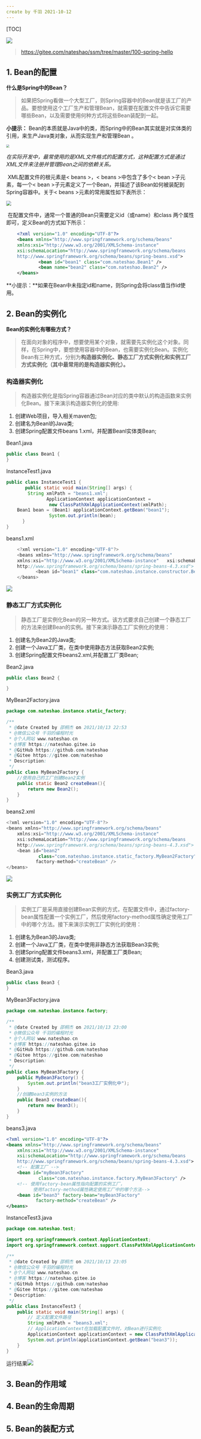 ```yaml
---
create by 千羽 2021-10-12
---
```


[TOC]

![](https://gitee.com/nateshao/images/raw/master/img/20211013221818.png)

> https://gitee.com/nateshao/ssm/tree/master/100-spring-hello

## 1. Bean的配置

**什么是Spring中的Bean？**

> 如果把Spring看做一个大型工厂，则Spring容器中的Bean就是该工厂的产品。要想使用这个工厂生产和管理Bean，就需要在配置文件中告诉它需要哪些Bean，以及需要使用何种方式将这些Bean装配到一起。

**小提示：** Bean的本质就是Java中的类，而Spring中的Bean其实就是对实体类的引用，来生产Java类对象，从而实现生产和管理Bean 。

<img src="https://gitee.com/nateshao/images/raw/master/img/20211013222640.png" style="zoom: 50%;" />

  *在实际开发中，最常使用的是XML文件格式的配置方式，这种配置方式是通过XML文件来注册并管理Bean之间的依赖关系。*

​    XML配置文件的根元素是< beans >，< beans >中包含了多个< bean >子元素，每一个< bean >子元素定义了一个Bean，并描述了该Bean如何被装配到Spring容器中。关于< beans >元素的常用属性如下表所示：

<img src="https://gitee.com/nateshao/images/raw/master/img/20211013222816.png" style="zoom:80%;" />

​    在配置文件中，通常一个普通的Bean只需要定义id（或name）和class 两个属性即可，定义Bean的方式如下所示：

```xml
    <?xml version="1.0" encoding="UTF-8"?>
    <beans xmlns="http://www.springframework.org/schema/beans"
	xmlns:xsi="http://www.w3.org/2001/XMLSchema-instance"
	xsi:schemaLocation="http://www.springframework.org/schema/beans 
	http://www.springframework.org/schema/beans/spring-beans.xsd">
            <bean id="bean1" class="com.nateshao.Bean1" />
            <bean name="bean2" class="com.nateshao.Bean2" />
    </beans>
```

**小提示：**如果在Bean中未指定id和name，则Spring会将class值当作id使用。

## 2. Bean的实例化

**Bean的实例化有哪些方式？**

>   在面向对象的程序中，想要使用某个对象，就需要先实例化这个对象。同样，在Spring中，要想使用容器中的Bean，也需要实例化Bean。实例化Bean有三种方式，分别为**构造器实例化、静态工厂方式实例化和实例工厂方式实例化（其中最常用的是构造器实例化）。** 

### 构造器实例化

> 构造器实例化是指Spring容器通过Bean对应的类中默认的构造函数来实例化Bean。接下来演示构造器实例化的使用:

1. 创建Web项目，导入相关maven包;
2. 创建名为Beanl的Java类;
3. 创建Spring配置文件beans 1.xml，并配置Beanl实体类Bean;

Bean1.java

```java
public class Bean1 {
}
```

   InstanceTest1.java

```java
public class InstanceTest1 {
       public static void main(String[] args) {
     	String xmlPath = "beans1.xml";
               ApplicationContext applicationContext = 
			    new ClassPathXmlApplicationContext(xmlPath);
	Bean1 bean = (Bean1) applicationContext.getBean("bean1");
                System.out.println(bean);
      }
}
```

beans1.xml


```java
    <?xml version="1.0" encoding="UTF-8"?>
    <beans xmlns="http://www.springframework.org/schema/beans"
 	xmlns:xsi="http://www.w3.org/2001/XMLSchema-instance" 	xsi:schemaLocation="http://www.springframework.org/schema/beans 
  	http://www.springframework.org/schema/beans/spring-beans-4.3.xsd">
           <bean id="bean1" class="com.nateshao.instance.constructor.Bean1" />
    </beans>

```

![](https://gitee.com/nateshao/images/raw/master/img/20211013225106.png)

### 静态工厂方式实例化

>   静态工厂是实例化Bean的另一种方式。该方式要求自己创建一个静态工厂的方法来创建Bean的实例。接下来演示静态工厂实例化的使用：

1. 创建名为Bean2的Java类;
2. 创建一个Java工厂类，在类中使用静态方法获取Bean2实例;
3. 创建Spring配置文件beans2.xml,并配置工厂类Bean;

Bean2.java

```java
public class Bean2 {

}
```

MyBean2Factory.java

```java
package com.nateshao.instance.static_factory;

/**
 * @date Created by 邵桐杰 on 2021/10/13 22:53
 * @微信公众号 千羽的编程时光
 * @个人网站 www.nateshao.cn
 * @博客 https://nateshao.gitee.io
 * @GitHub https://github.com/nateshao
 * @Gitee https://gitee.com/nateshao
 * Description:
 */
public class MyBean2Factory {
    //使用自己的工厂创建Bean2实例
    public static Bean2 createBean(){
        return new Bean2();
    }
}
```

beans2.xml

```java
<?xml version="1.0" encoding="UTF-8"?>
<beans xmlns="http://www.springframework.org/schema/beans"
    xmlns:xsi="http://www.w3.org/2001/XMLSchema-instance"
    xsi:schemaLocation="http://www.springframework.org/schema/beans 
    http://www.springframework.org/schema/beans/spring-beans-4.3.xsd">
    <bean id="bean2" 
            class="com.nateshao.instance.static_factory.MyBean2Factory"
		   factory-method="createBean" />
</beans>
```

![](https://gitee.com/nateshao/images/raw/master/img/20211013225804.png)

### 实例工厂方式实例化

> ​     实例工厂是采用直接创建Bean实例的方式，在配置文件中，通过factory-bean属性配置一个实例工厂，然后使用factory-method属性确定使用工厂中的哪个方法。接下来演示实例工厂实例化的使用：

1. 创建名为Bean3的Java类;
2. 创建一个Java工厂类，在类中使用非静态方法获取Bean3实例; 
3. 创建Spring配置文件beans3.xml，并配置工厂类Bean;
4. 创建测试类，测试程序。

Bean3.java

```java
public class Bean3 {
}
```

MyBean3Factory.java

```java
package com.nateshao.instance.factory;

/**
 * @date Created by 邵桐杰 on 2021/10/13 23:00
 * @微信公众号 千羽的编程时光
 * @个人网站 www.nateshao.cn
 * @博客 https://nateshao.gitee.io
 * @GitHub https://github.com/nateshao
 * @Gitee https://gitee.com/nateshao
 * Description:
 */
public class MyBean3Factory {
    public MyBean3Factory() {
        System.out.println("bean3工厂实例化中");
    }
    //创建Bean3实例的方法
    public Bean3 createBean(){
        return new Bean3();
    }
}
```

beans3.java

```xml
<?xml version="1.0" encoding="UTF-8"?>
<beans xmlns="http://www.springframework.org/schema/beans"
    xmlns:xsi="http://www.w3.org/2001/XMLSchema-instance"
    xsi:schemaLocation="http://www.springframework.org/schema/beans 
    http://www.springframework.org/schema/beans/spring-beans-4.3.xsd">
    <!-- 配置工厂 -->
    <bean id="myBean3Factory" 
            class="com.nateshao.instance.factory.MyBean3Factory" />
    <!-- 使用factory-bean属性指向配置的实例工厂，
          使用factory-method属性确定使用工厂中的哪个方法-->
	<bean id="bean3" factory-bean="myBean3Factory" 
		   factory-method="createBean" />
</beans>
```

InstanceTest3.java

```java
package com.nateshao.test;

import org.springframework.context.ApplicationContext;
import org.springframework.context.support.ClassPathXmlApplicationContext;

/**
 * @date Created by 邵桐杰 on 2021/10/13 23:05
 * @微信公众号 千羽的编程时光
 * @个人网站 www.nateshao.cn
 * @博客 https://nateshao.gitee.io
 * @GitHub https://github.com/nateshao
 * @Gitee https://gitee.com/nateshao
 * Description:
 */
public class InstanceTest3 {
    public static void main(String[] args) {
        // 定义配置文件路径
        String xmlPath = "beans3.xml";
        // ApplicationContext在加载配置文件时，对Bean进行实例化
        ApplicationContext applicationContext = new ClassPathXmlApplicationContext(xmlPath);
        System.out.println(applicationContext.getBean("bean3"));
    }
}
```

运行结果![](https://gitee.com/nateshao/images/raw/master/img/20211013232058.png)

## 3. Bean的作用域



## 4. Bean的生命周期



## 5. Bean的装配方式







